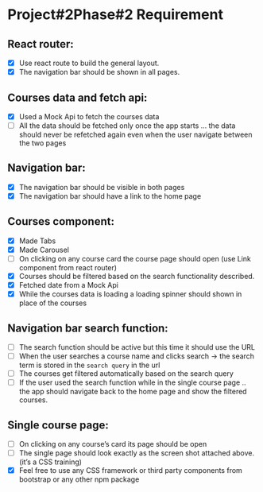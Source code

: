 # Project#2Phase#2 Requirement
## React router:
- [x] Use react route to build the general layout.
- [x] The navigation bar should be shown in all pages.
## Courses data and fetch api:
- [x] Used a Mock Api to fetch the courses data
- [ ] All the data should be fetched only once the app starts … the data should never be refetched again even when the user navigate between the two pages
## Navigation bar:
- [x] The navigation bar should be visible in both pages
- [x] The navigation bar should have a link to the home page
## Courses component:
- [x] Made Tabs
- [x] Made Carousel
- [ ] On clicking on any course card the course page should open (use Link component from react router)
- [x] Courses should be filtered based on the search functionality described.
- [x] Fetched date from a Mock Api
- [x] While the courses data is loading a loading spinner should shown in place of the courses
## Navigation bar search function:
- [ ] The search function should be active but this time it should use the URL
- [ ] When the user searches a course name and clicks search → the search term is stored in the `search query` in the url
- [ ] The courses get filtered automatically based on the search query
- [ ] If the user used the search function while in the single course page .. the app should navigate back to the home page and show the filtered courses.
## Single course page:
- [ ] On clicking on any course’s card its page should be open
- [ ] The single page should look exactly as the screen shot attached above. (it’s a CSS training)
- [x] Feel free to use any CSS framework or third party components from bootstrap or any other npm package
